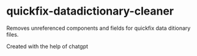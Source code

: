# quickfix-datadictionary-cleaner

Removes unreferenced components and fields for quickfix data ditionary files.

Created with the help of chatgpt
